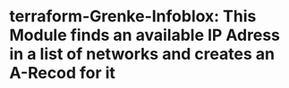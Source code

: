 # terraform-Grenke-Infoblox: This Module finds an available IP Adress in a list of networks and creates an A-Recod for it
